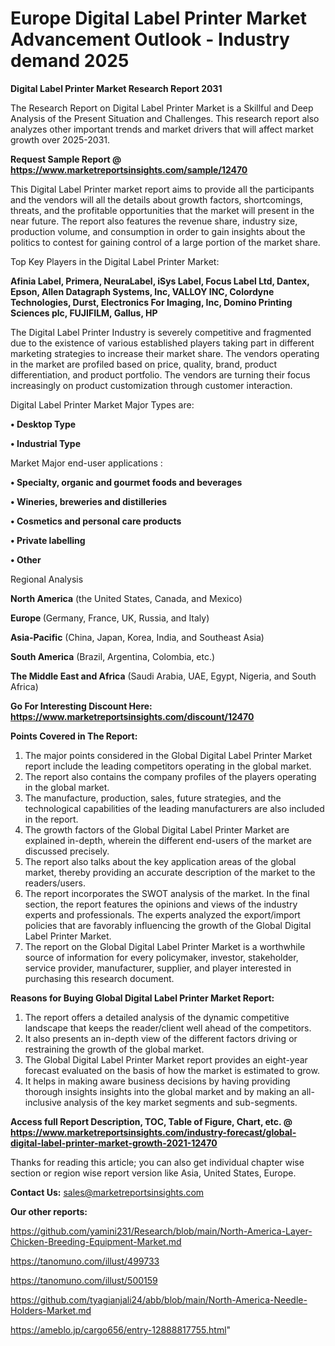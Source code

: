 # Europe Digital Label Printer Market Advancement Outlook - Industry demand 2025

<strong>Digital Label Printer Market Research Report 2031</strong>

The Research Report on Digital Label Printer Market is a Skillful and Deep Analysis of the Present Situation and Challenges. This research report also analyzes other important trends and market drivers that will affect market growth over 2025-2031.

<strong>Request Sample Report @ <a href=https://www.marketreportsinsights.com/sample/12470>https://www.marketreportsinsights.com/sample/12470</a></strong>

This Digital Label Printer market report aims to provide all the participants and the vendors will all the details about growth factors, shortcomings, threats, and the profitable opportunities that the market will present in the near future. The report also features the revenue share, industry size, production volume, and consumption in order to gain insights about the politics to contest for gaining control of a large portion of the market share.

Top Key Players in the Digital Label Printer Market:

<strong>Afinia Label, Primera, NeuraLabel, iSys Label, Focus Label Ltd, Dantex, Epson, Allen Datagraph Systems, Inc, VALLOY INC, Colordyne Technologies, Durst, Electronics For Imaging, Inc, Domino Printing Sciences plc, FUJIFILM, Gallus, HP</strong>

The Digital Label Printer Industry is severely competitive and fragmented due to the existence of various established players taking part in different marketing strategies to increase their market share. The vendors operating in the market are profiled based on price, quality, brand, product differentiation, and product portfolio. The vendors are turning their focus increasingly on product customization through customer interaction.

Digital Label Printer Market Major Types are:

<strong>• Desktop Type

• Industrial Type</strong>

Market Major end-user applications :

<strong>• Specialty, organic and gourmet foods and beverages

• Wineries, breweries and distilleries

• Cosmetics and personal care products

• Private labelling

• Other</strong>

Regional Analysis

</u><strong><b>North America</b></strong> (the United States, Canada, and Mexico)

<strong><b>Europe </b></strong>(Germany, France, UK, Russia, and Italy)

<strong><b>Asia-Pacific</b></strong> (China, Japan, Korea, India, and Southeast Asia)

<strong><b>South America</b></strong> (Brazil, Argentina, Colombia, etc.)

<strong><b>The Middle East and Africa</b></strong> (Saudi Arabia, UAE, Egypt, Nigeria, and South Africa)

<strong>Go For Interesting Discount Here: <a href=https://www.marketreportsinsights.com/discount/12470>https://www.marketreportsinsights.com/discount/12470</a></strong>

<strong>Points Covered in The Report:</strong>
<ol>
  <li>The major points considered in the Global Digital Label Printer Market report include the leading competitors operating in the global market.</li>
  <li>The report also contains the company profiles of the players operating in the global market.</li>
  <li>The manufacture, production, sales, future strategies, and the technological capabilities of the leading manufacturers are also included in the report.</li>
  <li>The growth factors of the Global Digital Label Printer Market are explained in-depth, wherein the different end-users of the market are discussed precisely.</li>
  <li>The report also talks about the key application areas of the global market, thereby providing an accurate description of the market to the readers/users.</li>
  <li>The report incorporates the SWOT analysis of the market. In the final section, the report features the opinions and views of the industry experts and professionals. The experts analyzed the export/import policies that are favorably influencing the growth of the Global Digital Label Printer Market.</li>
  <li>The report on the Global Digital Label Printer Market is a worthwhile source of information for every policymaker, investor, stakeholder, service provider, manufacturer, supplier, and player interested in purchasing this research document.</li>
</ol>
<strong>Reasons for Buying Global Digital Label Printer Market Report:</strong>

<ol>
  <li>The report offers a detailed analysis of the dynamic competitive landscape that keeps the reader/client well ahead of the competitors.</li>
  <li>It also presents an in-depth view of the different factors driving or restraining the growth of the global market.</li>
  <li>The Global Digital Label Printer Market report provides an eight-year forecast evaluated on the basis of how the market is estimated to grow.</li>
  <li>It helps in making aware business decisions by having providing thorough insights insights into the global market and by making an all-inclusive analysis of the key market segments and sub-segments.</li>
</ol>
<strong>Access full Report Description, TOC, Table of Figure, Chart, etc. @ <a href=https://www.marketreportsinsights.com/industry-forecast/global-digital-label-printer-market-growth-2021-12470>https://www.marketreportsinsights.com/industry-forecast/global-digital-label-printer-market-growth-2021-12470</a></strong>


Thanks for reading this article; you can also get individual chapter wise section or region wise report version like Asia, United States, Europe.

<strong>Contact Us:</strong>
sales@marketreportsinsights.com

<strong>Our other reports:</strong>

<a href=https://github.com/yamini231/Research/blob/main/North-America-Layer-Chicken-Breeding-Equipment-Market.md>https://github.com/yamini231/Research/blob/main/North-America-Layer-Chicken-Breeding-Equipment-Market.md</a>

<a href=https://tanomuno.com/illust/499733>https://tanomuno.com/illust/499733</a>

<a href=https://tanomuno.com/illust/500159>https://tanomuno.com/illust/500159</a>

<a href=https://github.com/tyagianjali24/abb/blob/main/North-America-Needle-Holders-Market.md>https://github.com/tyagianjali24/abb/blob/main/North-America-Needle-Holders-Market.md</a>

<a href=https://ameblo.jp/cargo656/entry-12888817755.html>https://ameblo.jp/cargo656/entry-12888817755.html</a>"
